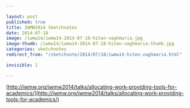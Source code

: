 ```yaml
---

layout: post
published: true
title: IWMW2014 Sketchnotes
date: 2014-07-18
image: /iwmw14/iwmw14-2014-07-18-hiten-vaghmaria.jpg
image-thumb: /iwmw14/iwmw14-2014-07-18-hiten-vaghmaria-thumb.jpg
categories: sketchnotes
redirect_from: "/sketchnote/2014/07/18/iwmw14-hiten-vaghmaria.html"

invisible: 1

---
```


[http://iwmw.org/iwmw2014/talks/allocating-work-providing-tools-for-academics/](http://iwmw.org/iwmw2014/talks/allocating-work-providing-tools-for-academics/)